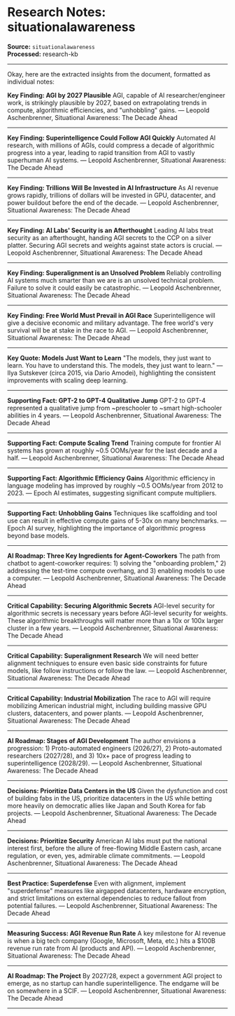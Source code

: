 # Research Notes: situationalawareness

**Source:** `situationalawareness`  
**Processed:** research-kb

---

Okay, here are the extracted insights from the document, formatted as individual notes:

**Key Finding: AGI by 2027 Plausible**
AGI, capable of AI researcher/engineer work, is strikingly plausible by 2027, based on extrapolating trends in compute, algorithmic efficiencies, and "unhobbling" gains. — Leopold Aschenbrenner, Situational Awareness: The Decade Ahead

---

**Key Finding: Superintelligence Could Follow AGI Quickly**
Automated AI research, with millions of AGIs, could compress a decade of algorithmic progress into a year, leading to rapid transition from AGI to vastly superhuman AI systems. — Leopold Aschenbrenner, Situational Awareness: The Decade Ahead

---

**Key Finding: Trillions Will Be Invested in AI Infrastructure**
As AI revenue grows rapidly, trillions of dollars will be invested in GPU, datacenter, and power buildout before the end of the decade. — Leopold Aschenbrenner, Situational Awareness: The Decade Ahead

---

**Key Finding: AI Labs' Security is an Afterthought**
Leading AI labs treat security as an afterthought, handing AGI secrets to the CCP on a silver platter. Securing AGI secrets and weights against state actors is crucial. — Leopold Aschenbrenner, Situational Awareness: The Decade Ahead

---

**Key Finding: Superalignment is an Unsolved Problem**
Reliably controlling AI systems much smarter than we are is an unsolved technical problem. Failure to solve it could easily be catastrophic. — Leopold Aschenbrenner, Situational Awareness: The Decade Ahead

---

**Key Finding: Free World Must Prevail in AGI Race**
Superintelligence will give a decisive economic and military advantage. The free world's very survival will be at stake in the race to AGI. — Leopold Aschenbrenner, Situational Awareness: The Decade Ahead

---

**Key Quote: Models Just Want to Learn**
"The models, they just want to learn. You have to understand this. The models, they just want to learn." — Ilya Sutskever (circa 2015, via Dario Amodei), highlighting the consistent improvements with scaling deep learning.

---

**Supporting Fact: GPT-2 to GPT-4 Qualitative Jump**
GPT-2 to GPT-4 represented a qualitative jump from ~preschooler to ~smart high-schooler abilities in 4 years. — Leopold Aschenbrenner, Situational Awareness: The Decade Ahead

---

**Supporting Fact: Compute Scaling Trend**
Training compute for frontier AI systems has grown at roughly ~0.5 OOMs/year for the last decade and a half. — Leopold Aschenbrenner, Situational Awareness: The Decade Ahead

---

**Supporting Fact: Algorithmic Efficiency Gains**
Algorithmic efficiency in language modeling has improved by roughly ~0.5 OOMs/year from 2012 to 2023. — Epoch AI estimates, suggesting significant compute multipliers.

---

**Supporting Fact: Unhobbling Gains**
Techniques like scaffolding and tool use can result in effective compute gains of 5-30x on many benchmarks. — Epoch AI survey, highlighting the importance of algorithmic progress beyond base models.

---

**AI Roadmap: Three Key Ingredients for Agent-Coworkers**
The path from chatbot to agent-coworker requires: 1) solving the "onboarding problem," 2) addressing the test-time compute overhang, and 3) enabling models to use a computer. — Leopold Aschenbrenner, Situational Awareness: The Decade Ahead

---

**Critical Capability: Securing Algorithmic Secrets**
AGI-level security for algorithmic secrets is necessary years before AGI-level security for weights. These algorithmic breakthroughs will matter more than a 10x or 100x larger cluster in a few years. — Leopold Aschenbrenner, Situational Awareness: The Decade Ahead

---

**Critical Capability: Superalignment Research**
We will need better alignment techniques to ensure even basic side constraints for future models, like follow instructions or follow the law. — Leopold Aschenbrenner, Situational Awareness: The Decade Ahead

---

**Critical Capability: Industrial Mobilization**
The race to AGI will require mobilizing American industrial might, including building massive GPU clusters, datacenters, and power plants. — Leopold Aschenbrenner, Situational Awareness: The Decade Ahead

---

**AI Roadmap: Stages of AGI Development**
The author envisions a progression: 1) Proto-automated engineers (2026/27), 2) Proto-automated researchers (2027/28), and 3) 10x+ pace of progress leading to superintelligence (2028/29). — Leopold Aschenbrenner, Situational Awareness: The Decade Ahead

---

**Decisions: Prioritize Data Centers in the US**
Given the dysfunction and cost of building fabs in the US, prioritize datacenters in the US while betting more heavily on democratic allies like Japan and South Korea for fab projects. — Leopold Aschenbrenner, Situational Awareness: The Decade Ahead

---

**Decisions: Prioritize Security**
American AI labs must put the national interest first, before the allure of free-flowing Middle Eastern cash, arcane regulation, or even, yes, admirable climate commitments. — Leopold Aschenbrenner, Situational Awareness: The Decade Ahead

---

**Best Practice: Superdefense**
Even with alignment, implement "superdefense" measures like airgapped datacenters, hardware encryption, and strict limitations on external dependencies to reduce fallout from potential failures. — Leopold Aschenbrenner, Situational Awareness: The Decade Ahead

---

**Measuring Success: AGI Revenue Run Rate**
A key milestone for AI revenue is when a big tech company (Google, Microsoft, Meta, etc.) hits a $100B revenue run rate from AI (products and API). — Leopold Aschenbrenner, Situational Awareness: The Decade Ahead

---

**AI Roadmap: The Project**
By 2027/28, expect a government AGI project to emerge, as no startup can handle superintelligence. The endgame will be on somewhere in a SCIF. — Leopold Aschenbrenner, Situational Awareness: The Decade Ahead

---